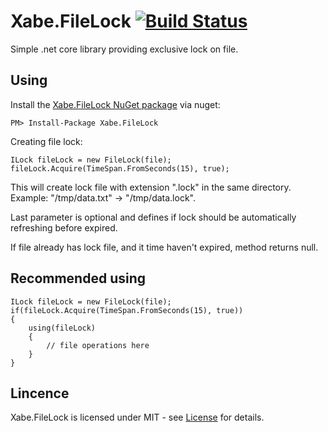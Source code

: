 # Xabe.FileLock  [![Build Status](https://travis-ci.org/tomaszzmuda/Xabe.FileLock.svg?branch=master)](https://travis-ci.org/tomaszzmuda/Xabe.FileLock)

Simple .net core library providing exclusive lock on file.

## Using ##

Install the [Xabe.FileLock NuGet package](https://www.nuget.org/packages/Xabe.FileLock "") via nuget:

	PM> Install-Package Xabe.FileLock
	
Creating file lock:

	ILock fileLock = new FileLock(file);
	fileLock.Acquire(TimeSpan.FromSeconds(15), true);
	
This will create lock file with extension ".lock" in the same directory. Example: "/tmp/data.txt" -> "/tmp/data.lock".

Last parameter is optional and defines if lock should be automatically refreshing before expired.

If file already has lock file, and it time haven't expired, method returns null.

## Recommended using ##

	ILock fileLock = new FileLock(file);
	if(fileLock.Acquire(TimeSpan.FromSeconds(15), true))
	{
		using(fileLock)
		{
			// file operations here
		}
	}
	
## Lincence ## 

Xabe.FileLock is licensed under MIT - see [License](License.md) for details.
